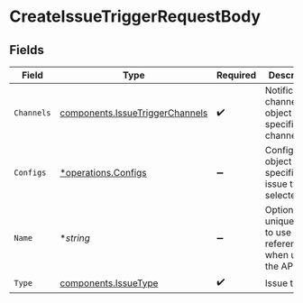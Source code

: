 # CreateIssueTriggerRequestBody


## Fields

| Field                                                                              | Type                                                                               | Required                                                                           | Description                                                                        |
| ---------------------------------------------------------------------------------- | ---------------------------------------------------------------------------------- | ---------------------------------------------------------------------------------- | ---------------------------------------------------------------------------------- |
| `Channels`                                                                         | [components.IssueTriggerChannels](../../models/components/issuetriggerchannels.md) | :heavy_check_mark:                                                                 | Notification channels object for the specific channel type                         |
| `Configs`                                                                          | [*operations.Configs](../../models/operations/configs.md)                          | :heavy_minus_sign:                                                                 | Configuration object for the specific issue type selected                          |
| `Name`                                                                             | **string*                                                                          | :heavy_minus_sign:                                                                 | Optional unique name to use as reference when using the API                        |
| `Type`                                                                             | [components.IssueType](../../models/components/issuetype.md)                       | :heavy_check_mark:                                                                 | Issue type                                                                         |